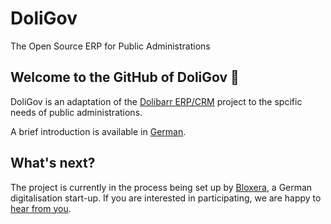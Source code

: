 # DoliGov
The Open Source ERP for Public Administrations




## Welcome to the GitHub of DoliGov 👋

DoliGov is an adaptation of the <a href="https://www.dolibarr.org">Dolibarr ERP/CRM</a> project to the spcific needs of public administrations.

A brief introduction is available in <a href="https://www.doligov.de">German</a>. 

## What's next?

The project is currently in the process being set up by <a href="https://www.bloxera.com">Bloxera</a>, a German digitalisation start-up. If you 
are interested in participating, we are happy to <a href=https://www.bloxera.com/contact.php>hear from you</a>.

<!--

**Here are some ideas to get you started:**

🙋‍♀️ A short introduction - what is your organization all about?
🌈 Contribution guidelines - how can the community get involved?
👩‍💻 Useful resources - where can the community find your docs? Is there anything else the community should know?
🍿 Fun facts - what does your team eat for breakfast?
🧙 Remember, you can do mighty things with the power of [Markdown](https://docs.github.com/github/writing-on-github/getting-started-with-writing-and-formatting-on-github/basic-writing-and-formatting-syntax)
-->
